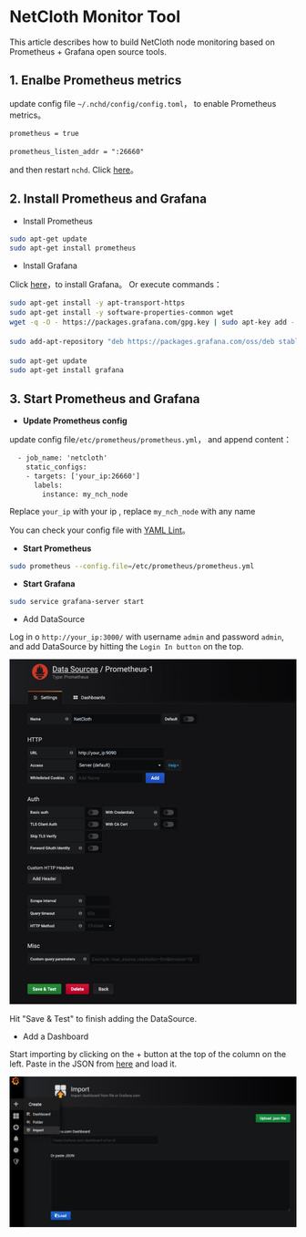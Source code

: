 # NetCloth Monitor Tool

This article describes how to build NetCloth node monitoring based on Prometheus + Grafana open source tools.

## 1. Enalbe Prometheus metrics

update config file ```~/.nchd/config/config.toml```， to enable Prometheus metrics。

```text
prometheus = true

prometheus_listen_addr = ":26660"
```

and then restart ```nchd```.  Click [here](../advanced/Q&A.md#how-to-restart-the-node-program)。

## 2. Install Prometheus and Grafana

* Install Prometheus
  
```bash
sudo apt-get update
sudo apt-get install prometheus
```

* Install Grafana
  
Click [here](https://grafana.com/docs/grafana/latest/installation/debian/)，to install Grafana。 Or execute commands：

```bash
sudo apt-get install -y apt-transport-https
sudo apt-get install -y software-properties-common wget
wget -q -O - https://packages.grafana.com/gpg.key | sudo apt-key add -

sudo add-apt-repository "deb https://packages.grafana.com/oss/deb stable main"

sudo apt-get update
sudo apt-get install grafana
```

## 3. Start Prometheus and Grafana

* **Update Prometheus config**
  
update config file```/etc/prometheus/prometheus.yml```， and append content：
  
```text
  - job_name: 'netcloth'
    static_configs:
    - targets: ['your_ip:26660']
      labels:
        instance: my_nch_node
```

Replace ```your_ip``` with your ip , replace ```my_nch_node``` with any name

You can check your config file with [YAML Lint](http://www.yamllint.com/)。

* **Start Prometheus**

```bash
sudo prometheus --config.file=/etc/prometheus/prometheus.yml
```

* **Start Grafana**

```bash
sudo service grafana-server start
```

* Add DataSource

Log in o ```http://your_ip:3000/``` with username ```admin``` and password ```admin```, and add DataSource by hitting the ```Login In button``` on the top.

![](../../images/monitor-1.jpg)

Hit "Save & Test" to finish adding the DataSource.

* Add a Dashboard

Start importing by clicking on the + button at the top of the column on the left. Paste in the JSON from [here](https://github.com/iavl/monitor/blob/master/nch_dashboard.json) and load it.

![](../../images/monitor-2.jpg)
